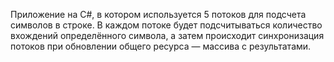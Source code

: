Приложение на C#, в котором используется 5 потоков для подсчета символов в строке. В каждом потоке будет подсчитываться количество вхождений определённого символа, а затем происходит синхронизация потоков при обновлении общего ресурса — массива с результатами.
